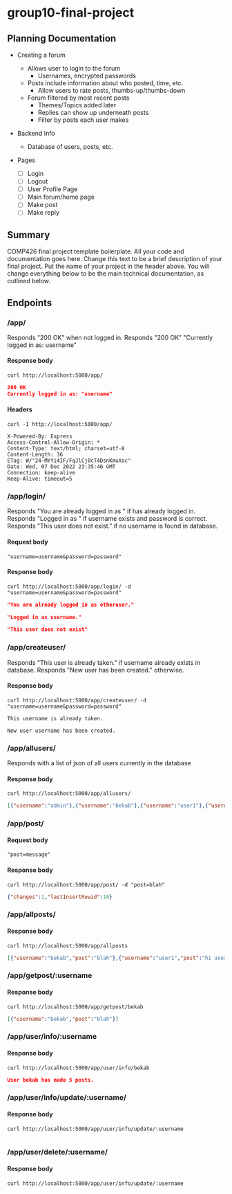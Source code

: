 # group10-final-project

## Planning Documentation

- Creating a forum
    - Allows user to login to the forum
        - Usernames, encrypted passwords
    - Posts include information about who posted, time, etc.
        - Allow users to rate posts, thumbs-up/thumbs-down
    - Forum filtered by most recent posts
        - Themes/Topics added later
        - Replies can show up underneath posts
        - Filter by posts each user makes
- Backend Info
    - Database of users, posts, etc.

- Pages
    - [ ] Login
    - [ ] Logout
    - [ ] User Profile Page
    - [ ] Main forum/home page
    - [ ] Make post
    - [ ] Make reply

## Summary 

COMP426 final project template boilerplate.
All your code and documentation goes here.
Change this text to be a brief description of your final project.
Put the name of your project in the header above.
You will change everything below to be the main technical documentation, as outlined below.


## Endpoints

### /app/

Responds "200 OK" when not logged in. Responds "200 OK" "Currently logged in as: username"

#### Response body

```
curl http://localhost:5000/app/
```
```json
200 OK
Currently logged in as: "username"
```

#### Headers

```
curl -I http://localhost:5000/app/
```
```
X-Powered-By: Express
Access-Control-Allow-Origin: *
Content-Type: text/html; charset=utf-8
Content-Length: 36
ETag: W/"24-MYYi4IF/FqJlCj0cT4DsnKmuXac"
Date: Wed, 07 Dec 2022 23:35:46 GMT
Connection: keep-alive
Keep-Alive: timeout=5
```
### /app/login/
Responds "You are already logged in as " if has already logged in.
Responds "Logged in as " if username exists and password is correct.
Responds "This user does not exist." if no username is found in database.

#### Request body

```
"username=username&password=password"
```

#### Response body

```
curl http://localhost:5000/app/login/ -d "username=username&password=password"
```
```json
"You are already logged in as otheruser."
```
```json
"Logged in as username."
```
```json
"This user does not exist"
```

### /app/createuser/
Responds "This user is already taken." if username already exists in database.
Responds "New user has been created." otherwise.

#### Response body

```
curl http://localhost:5000/app/createuser/ -d "username=username&password=password"
```
```
This username is already taken.
```
```
New user username has been created.
```
### /app/allusers/
Responds with a list of json of all users currently in the database

#### Response body

```
curl http://localhost:5000/app/allusers/
```

```json
[{"username":"admin"},{"username":"bekab"},{"username":"user1"},{"username":"user2"}]

```
### /app/post/
#### Request body
```
"post=message"
```

#### Response body

```
curl http://localhost:5000/app/post/ -d "post=blah"
```
```json
{"changes":1,"lastInsertRowid":10}
```
### /app/allposts/

#### Response body

```
curl http://localhost:5000/app/allposts
```

```json
[{"username":"bekab","post":"blah"},{"username":"user1","post":"hi user2"},{"username":"user2","post":"shut up"}]
```
### /app/getpost/:username

#### Response body

```
curl http://localhost:5000/app/getpost/bekab
```
```json
[{"username":"bekab","post":"blah"}]
```

### /app/user/info/:username

#### Response body

```
curl http://localhost:5000/app/user/info/bekab
```
```json
User bekab has made 5 posts.
```

### /app/user/info/update/:username/
#### Response body
```
curl http://localhost:5000/app/user/info/update/:username
```
```

```
### /app/user/delete/:username/
#### Response body
```
curl http://localhost:5000/app/user/info/update/:username
```
```

```
